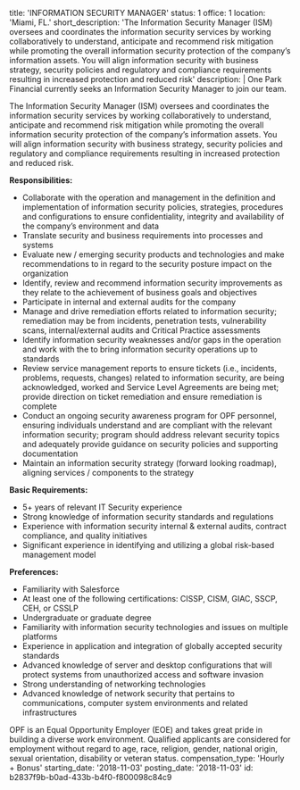 title: 'INFORMATION SECURITY MANAGER'
status: 1
office: 1
location: 'Miami, FL.'
short_description: 'The ‪Information Security Manager (ISM) oversees and coordinates the information security services by working collaboratively to understand, anticipate and recommend risk mitigation while promoting the overall information security protection of the company’s information assets. You will align information security with business strategy, security policies and regulatory and compliance requirements resulting in increased protection and reduced risk'
description: |
  One Park Financial currently seeks an‪ Information Security Manager to join our team.‬
   
  The ‪Information Security Manager (ISM) oversees and coordinates the information security services by working collaboratively to understand, anticipate and recommend risk mitigation while promoting the overall information security protection of the company’s information assets. You will align information security with business strategy, security policies and regulatory and compliance requirements resulting in increased protection and reduced risk.‬
   
  ‪**Responsibilities:‬**
  - Collaborate with the operation and management in the definition and implementation of information security policies, strategies, procedures and configurations to ensure confidentiality, integrity and availability of the company’s environment and data‬
  - Translate security and business requirements into processes and systems‬
  - ‪Evaluate new / emerging security products and technologies and make recommendations to in regard to the security posture impact on the organization‬
  - Identify, review and recommend information security improvements as they relate to the achievement of business goals and objectives‬
  - Participate in internal and external audits for the company‬
  - ‪Manage and drive remediation efforts related to information security; remediation may be from incidents, penetration tests, vulnerability scans, internal/external audits and Critical Practice assessments‬
  - ‪Identify information security weaknesses and/or gaps in the operation and work with the to bring information security operations up to standards‬
  - ‪Review service management reports to ensure tickets (i.e., incidents, problems, requests, changes) related to information security, are being acknowledged, worked and Service Level Agreements are being met; provide direction on ticket remediation and ensure remediation is complete‬
  - Conduct an ongoing security awareness program for OPF personnel, ensuring individuals understand and are compliant with the relevant information security; program should address relevant security topics and adequately provide guidance on security policies and supporting documentation‬
  - ‪Maintain an information security strategy (forward looking roadmap), aligning services / components to the strategy‬
  
  **Basic Requirements:**
  - 5+ years of relevant IT Security experience‬
  - Strong knowledge of information security standards and regulations‬
  - ‪Experience with information security internal & external audits, contract compliance, and quality initiatives‬
  - ‪Significant experience in identifying and utilizing a global risk-based management model‬
   
  ‪**Preferences:**‬
  - ‪Familiarity with Salesforce‬
  - At least one of the following certifications: CISSP, CISM, GIAC, SSCP, CEH, or CSSLP
  - ‪Undergraduate or graduate degree‬
  - ‪Familiarity with information security technologies and issues on multiple platforms‬
  - ‪Experience in application and integration of globally accepted security standards‬
  - ‪Advanced knowledge of server and desktop configurations that will protect systems from unauthorized access and software invasion‬
  - Strong understanding of networking technologies‬
  - ‪Advanced knowledge of network security that pertains to communications, computer system environments and related infrastructures‬
   
  OPF is an Equal Opportunity Employer (EOE) and takes great pride in building a diverse work environment. Qualified applicants are considered for employment without regard to age, race, religion, gender, national origin, sexual orientation, disability or veteran status.
compensation_type: 'Hourly + Bonus'
starting_date: '2018-11-03'
posting_date: '2018-11-03'
id: b2837f9b-b0ad-433b-b4f0-f800098c84c9
